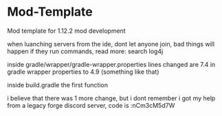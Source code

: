 # Mod-Template
Mod template for 1.12.2 mod development

when luanching servers from the ide, dont let anyone join, bad things will happen if they run commands, read more: search log4j

inside gradle/wrapper/gradle-wrapper.properties
lines changed are 7.4 in gradle wrapper properties to 4.9
            (something like that)

inside build.gradle the first function

i believe that there was 1 more change, but i dont remember
i got my help from a legacy forge discord server, code is :nCm3cM5d7W
